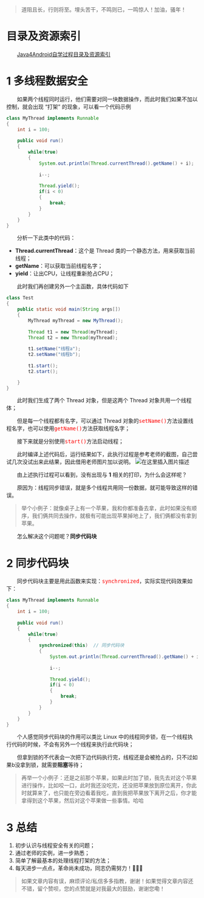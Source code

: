 > 道阻且长，行则将至。埋头苦干，不鸣则已，一鸣惊人！加油，骚年！

# 目录及资源索引
&emsp;&emsp;[Java4Android自学过程目录及资源索引](https://blog.csdn.net/Fighting_Boom/article/details/103850497)

# 1 多线程数据安全
&emsp;&emsp;如果两个线程同时运行，他们需要对同一块数据操作，而此时我们如果不加以控制，就会出现 “打架” 的现象，可以看一个代码示例
```java
class MyThread implements Runnable
{
	int i = 100;
	
	public void run()
	{
		while(true)
		{
			System.out.println(Thread.currentThread().getName() + i);
			
			i--;
			
			Thread.yield();
			if(i < 0)
			{
				break;
			}
		}
	}
}
```
&emsp;&emsp;分析一下此类中的代码：

 - **Thread.currentThread**：这个是 Thread 类的一个静态方法，用来获取当前线程；
 - **getName**：可以获取当前线程名字；
 - **yield**：让出CPU，让线程重新抢占CPU；


&emsp;&emsp;此时我们再创建另外一个主函数，具体代码如下
```java
class Test 
{
	public static void main(String args[])
	{
		MyThread myThread = new MyThread();
		
		Thread t1 = new Thread(myThread);
		Thread t2 = new Thread(myThread);
		
		t1.setName("线程a");
		t2.setName("线程b");
		
		t1.start();
		t2.start();

	}
}
```
&emsp;&emsp;此时我们生成了两个 Thread 对象，但是这两个 Thread 对象共用一个线程体；

&emsp;&emsp;但是每一个线程都有名字，可以通过 Thread 对象的<font color=#ff0000 size=3>` setName() `</font>方法设置线程名字，也可以使用<font color=#ff0000 size=3>` getName() `</font>方法获取线程名字；

&emsp;&emsp;接下来就是分别使用<font color=#ff0000 size=3>` start() `</font>方法启动线程；

&emsp;&emsp;此时编译上述代码后，运行结果如下，此执行过程是参考老师的截图，自己尝试几次没试出来此结果，因此借用老师图片加以说明。
![在这里插入图片描述](https://img-blog.csdnimg.cn/20200607152751694.png)

&emsp;&emsp;由上述执行过程可以看到，没有出现与 **1** 相关的打印，为什么会这样呢？

&emsp;&emsp;原因为：线程同步错误，就是多个线程共用同一份数据，就可能导致这样的错误。

> 举个小例子：就像桌子上有一个苹果，我和你都准备去拿，此时如果没有顺序，我们俩共同去操作，就极有可能出现苹果掉地上了，我们俩都没有拿到苹果。

&emsp;&emsp;怎么解决这个问题呢？**同步代码块**

# 2 同步代码块
&emsp;&emsp;同步代码块主要是用此函数来实现：<font color=#ff0000 size=3>` synchronized `</font>，实际实现代码效果如下：
```java
class MyThread implements Runnable
{
	int i = 100;
	
	public void run()
	{
		while(true)
		{
			synchronized(this)	// 同步代码块
			{
				System.out.println(Thread.currentThread().getName() + i);
				
				i--;
				
				Thread.yield();
				if(i < 0)
				{
					break;
				}
			}	
		}
	}
}
```
&emsp;&emsp;个人感觉同步代码块的作用可以类比 Linux 中的线程同步锁，在一个线程执行代码的时候，不会有另外一个线程来执行此代码块；

&emsp;&emsp;但拿到锁的不代表会一次把下边代码执行完，线程还是会被抢占的，只不过如果b没拿到锁，就需要**阻塞**等待；

> 再举一个小例子：还是之前那个苹果，如果此时加了锁，我先去对这个苹果进行操作，比如咬一口，此时我还没吃完，还没把苹果放到原位离开，你此时就算来了，也只能在旁边看着我吃，直到我把苹果放下离开之后，你才能拿得到这个苹果，然后对这个苹果做一些事情。哈哈

# 3 总结
1. 初步认识与线程安全有关的问题；
2. 通过老师的实例，进一步熟悉；
3. 简单了解最基本的处理线程打架的方法；
4. 每天进步一点点，革命尚未成功，同志仍需努力！:muscle::muscle::muscle:


> 如果文章内容有误，麻烦评论/私信多多指教，谢谢！如果觉得文章内容还不错，留个赞呗，您的点赞就是对我最大的鼓励，谢谢您嘞！